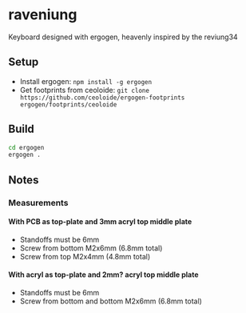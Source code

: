 # raveniung

Keyboard designed with ergogen, heavenly inspired by the reviung34

## Setup

* Install ergogen: `npm install -g ergogen`
* Get footprints from ceoloide: `git clone https://github.com/ceoloide/ergogen-footprints ergogen/footprints/ceoloide`

## Build

```bash
cd ergogen
ergogen .
```

## Notes

### Measurements

#### With PCB as top-plate and 3mm acryl top middle plate

* Standoffs must be 6mm
* Screw from bottom M2x6mm (6.8mm total)
* Screw from top M2x4mm (4.8mm total)

#### With acryl as top-plate and 2mm? acryl top middle plate

* Standoffs must be 6mm
* Screw from bottom and bottom M2x6mm (6.8mm total)
